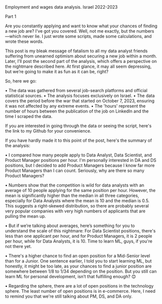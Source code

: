Employment and wages data analysis. Israel 2022-2023

Part 1

Are you constantly applying and want to know what your chances of finding a new job are? I've got you covered. Well, not me exactly, but the numbers—which never lie. I just wrote some scripts, made some calculations, and wrote these words.

This post is my bleak message of fatalism to all my data analyst friends suffering from unearned optimism about securing a new job within a month. Later, I’ll post the second part of the analysis, which offers a perspective on the nightmare described here. At first glance, it may all seem depressing, but we’re going to make it as fun as it can be, right?

So, here we go:

•	The data was gathered from several job-search platforms and official statistical sources.
•	The analysis focuses exclusively on Israel.
•	The data covers the period before the war that started on October 7, 2023, ensuring it was not affected by any extreme events.
•	The 'hours' represent the number of hours between the publication of the job on LinkedIn and the time I scraped the data.

If you are interested in going through the data or seeing the script, here's the link to my Github for your convenience.

If you have hardly made it to this point of the post, here's the summary of the analysis:

•	I compared how many people apply to Data Analyst, Data Scientist, and Product Manager positions per hour. I'm personally interested in DA and DS positions, but I decided to add Product Managers because I know far more Product Managers than I can count. Seriously, why are there so many Product Managers?

•	Numbers show that the competition is wild for data analysts with an average of 10 people applying for the same position per hour. However, the mean is significantly higher than the median in all three categories, especially for Data Analysts where the mean is 10 and the median is 0.5. This suggests a right-skewed distribution, so there are probably several very popular companies with very high numbers of applicants that are pulling the mean up.

•	But if we’re talking about averages, here’s something for you to understand the scale of this nightmare: For Data Scientist positions, there's less than one applicant per hour, and for Product Managers, it is 2 people per hour, while for Data Analysts, it is 10. Time to learn ML, guys, if you're not there yet.

•	There's a higher chance to find an open position for a Mid-Senior level than for a Junior. One sentence earlier, I told you to start learning ML, but honestly, it might be too late, as your chances to find a junior position are somewhere between 1/8 to 1/34 depending on the position. But you still can learn ML for personal development, isn’t that fulfilling enough? 😊

•	Regarding the sphere, there are a lot of open positions in the technology sphere. The least number of open positions is in e-commerce. Here, I need to remind you that we're still talking about PM, DS, and DA only.

